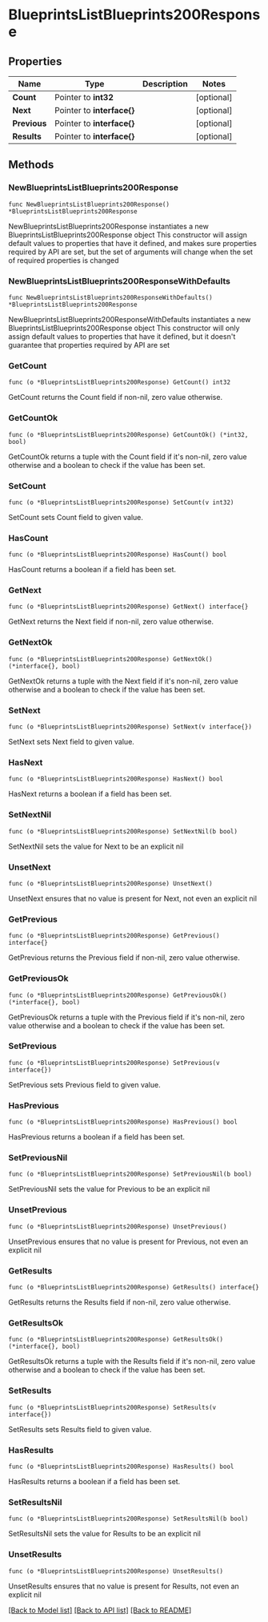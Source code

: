 # BlueprintsListBlueprints200Response

## Properties

Name | Type | Description | Notes
------------ | ------------- | ------------- | -------------
**Count** | Pointer to **int32** |  | [optional] 
**Next** | Pointer to **interface{}** |  | [optional] 
**Previous** | Pointer to **interface{}** |  | [optional] 
**Results** | Pointer to **interface{}** |  | [optional] 

## Methods

### NewBlueprintsListBlueprints200Response

`func NewBlueprintsListBlueprints200Response() *BlueprintsListBlueprints200Response`

NewBlueprintsListBlueprints200Response instantiates a new BlueprintsListBlueprints200Response object
This constructor will assign default values to properties that have it defined,
and makes sure properties required by API are set, but the set of arguments
will change when the set of required properties is changed

### NewBlueprintsListBlueprints200ResponseWithDefaults

`func NewBlueprintsListBlueprints200ResponseWithDefaults() *BlueprintsListBlueprints200Response`

NewBlueprintsListBlueprints200ResponseWithDefaults instantiates a new BlueprintsListBlueprints200Response object
This constructor will only assign default values to properties that have it defined,
but it doesn't guarantee that properties required by API are set

### GetCount

`func (o *BlueprintsListBlueprints200Response) GetCount() int32`

GetCount returns the Count field if non-nil, zero value otherwise.

### GetCountOk

`func (o *BlueprintsListBlueprints200Response) GetCountOk() (*int32, bool)`

GetCountOk returns a tuple with the Count field if it's non-nil, zero value otherwise
and a boolean to check if the value has been set.

### SetCount

`func (o *BlueprintsListBlueprints200Response) SetCount(v int32)`

SetCount sets Count field to given value.

### HasCount

`func (o *BlueprintsListBlueprints200Response) HasCount() bool`

HasCount returns a boolean if a field has been set.

### GetNext

`func (o *BlueprintsListBlueprints200Response) GetNext() interface{}`

GetNext returns the Next field if non-nil, zero value otherwise.

### GetNextOk

`func (o *BlueprintsListBlueprints200Response) GetNextOk() (*interface{}, bool)`

GetNextOk returns a tuple with the Next field if it's non-nil, zero value otherwise
and a boolean to check if the value has been set.

### SetNext

`func (o *BlueprintsListBlueprints200Response) SetNext(v interface{})`

SetNext sets Next field to given value.

### HasNext

`func (o *BlueprintsListBlueprints200Response) HasNext() bool`

HasNext returns a boolean if a field has been set.

### SetNextNil

`func (o *BlueprintsListBlueprints200Response) SetNextNil(b bool)`

 SetNextNil sets the value for Next to be an explicit nil

### UnsetNext
`func (o *BlueprintsListBlueprints200Response) UnsetNext()`

UnsetNext ensures that no value is present for Next, not even an explicit nil
### GetPrevious

`func (o *BlueprintsListBlueprints200Response) GetPrevious() interface{}`

GetPrevious returns the Previous field if non-nil, zero value otherwise.

### GetPreviousOk

`func (o *BlueprintsListBlueprints200Response) GetPreviousOk() (*interface{}, bool)`

GetPreviousOk returns a tuple with the Previous field if it's non-nil, zero value otherwise
and a boolean to check if the value has been set.

### SetPrevious

`func (o *BlueprintsListBlueprints200Response) SetPrevious(v interface{})`

SetPrevious sets Previous field to given value.

### HasPrevious

`func (o *BlueprintsListBlueprints200Response) HasPrevious() bool`

HasPrevious returns a boolean if a field has been set.

### SetPreviousNil

`func (o *BlueprintsListBlueprints200Response) SetPreviousNil(b bool)`

 SetPreviousNil sets the value for Previous to be an explicit nil

### UnsetPrevious
`func (o *BlueprintsListBlueprints200Response) UnsetPrevious()`

UnsetPrevious ensures that no value is present for Previous, not even an explicit nil
### GetResults

`func (o *BlueprintsListBlueprints200Response) GetResults() interface{}`

GetResults returns the Results field if non-nil, zero value otherwise.

### GetResultsOk

`func (o *BlueprintsListBlueprints200Response) GetResultsOk() (*interface{}, bool)`

GetResultsOk returns a tuple with the Results field if it's non-nil, zero value otherwise
and a boolean to check if the value has been set.

### SetResults

`func (o *BlueprintsListBlueprints200Response) SetResults(v interface{})`

SetResults sets Results field to given value.

### HasResults

`func (o *BlueprintsListBlueprints200Response) HasResults() bool`

HasResults returns a boolean if a field has been set.

### SetResultsNil

`func (o *BlueprintsListBlueprints200Response) SetResultsNil(b bool)`

 SetResultsNil sets the value for Results to be an explicit nil

### UnsetResults
`func (o *BlueprintsListBlueprints200Response) UnsetResults()`

UnsetResults ensures that no value is present for Results, not even an explicit nil

[[Back to Model list]](../README.md#documentation-for-models) [[Back to API list]](../README.md#documentation-for-api-endpoints) [[Back to README]](../README.md)


